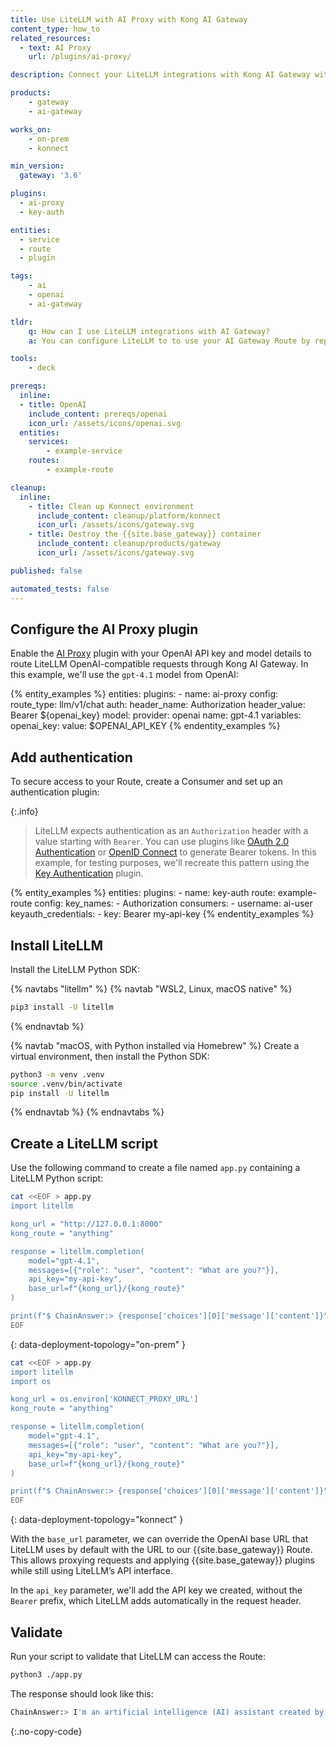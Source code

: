 ```yaml
---
title: Use LiteLLM with AI Proxy with Kong AI Gateway
content_type: how_to
related_resources:
  - text: AI Proxy
    url: /plugins/ai-proxy/

description: Connect your LiteLLM integrations with Kong AI Gateway with no code changes.

products:
    - gateway
    - ai-gateway

works_on:
    - on-prem
    - konnect

min_version:
  gateway: '3.6'

plugins:
  - ai-proxy
  - key-auth

entities:
  - service
  - route
  - plugin

tags:
    - ai
    - openai
    - ai-gateway

tldr:
    q: How can I use LiteLLM integrations with AI Gateway?
    a: You can configure LiteLLM to to use your AI Gateway Route by replacing the `base_url` parameter in the [LiteLLM API call](https://docs.litellm.ai/docs/completion/#basic-usage) with your {{site.base_gateway}} proxy URL.

tools:
    - deck

prereqs:
  inline:
  - title: OpenAI
    include_content: prereqs/openai
    icon_url: /assets/icons/openai.svg
  entities:
    services:
        - example-service
    routes:
        - example-route

cleanup:
  inline:
    - title: Clean up Konnect environment
      include_content: cleanup/platform/konnect
      icon_url: /assets/icons/gateway.svg
    - title: Destroy the {{site.base_gateway}} container
      include_content: cleanup/products/gateway
      icon_url: /assets/icons/gateway.svg

published: false

automated_tests: false
---
```


## Configure the AI Proxy plugin

Enable the [AI Proxy](/plugins/ai-proxy/) plugin with your OpenAI API key and model details to route LiteLLM OpenAI-compatible requests through Kong AI Gateway. In this example, we'll use the `gpt-4.1` model from OpenAI:

{% entity_examples %}
entities:
    plugins:
    - name: ai-proxy
      config:
        route_type: llm/v1/chat
        auth:
          header_name: Authorization
          header_value: Bearer ${openai_key}
        model:
          provider: openai
          name: gpt-4.1
variables:
  openai_key:
    value: $OPENAI_API_KEY
{% endentity_examples %}

## Add authentication

To secure access to your Route, create a Consumer and set up an authentication plugin:

{:.info}
> LiteLLM expects authentication as an `Authorization` header with a value starting with `Bearer`.
You can use plugins like [OAuth 2.0 Authentication](/plugins/oauth2/) or [OpenID Connect](/plugins/openid-connect/) to generate Bearer tokens. In this example, for testing purposes, we'll recreate this pattern using the [Key Authentication](/plugins/key-auth/) plugin.

{% entity_examples %}
entities:
    plugins:
    - name: key-auth
      route: example-route
      config:
        key_names:
        - Authorization
    consumers:
    - username: ai-user
      keyauth_credentials:
      - key: Bearer my-api-key
{% endentity_examples %}

## Install LiteLLM

Install the LiteLLM Python SDK:

{% navtabs "litellm" %}
{% navtab "WSL2, Linux, macOS native" %}
```sh
pip3 install -U litellm
```

{% endnavtab %}

{% navtab "macOS, with Python installed via Homebrew" %}
Create a virtual environment, then install the Python SDK:
```sh
python3 -m venv .venv
source .venv/bin/activate
pip install -U litellm
```

{% endnavtab %}
{% endnavtabs %}

## Create a LiteLLM script

Use the following command to create a file named `app.py` containing a LiteLLM Python script:

```sh
cat <<EOF > app.py
import litellm

kong_url = "http://127.0.0.1:8000"
kong_route = "anything"

response = litellm.completion(
    model="gpt-4.1",
    messages=[{"role": "user", "content": "What are you?"}],
    api_key="my-api-key",
    base_url=f"{kong_url}/{kong_route}"
)

print(f"$ ChainAnswer:> {response['choices'][0]['message']['content']}")
EOF
```
{: data-deployment-topology="on-prem" }

```sh
cat <<EOF > app.py
import litellm
import os

kong_url = os.environ['KONNECT_PROXY_URL']
kong_route = "anything"

response = litellm.completion(
    model="gpt-4.1",
    messages=[{"role": "user", "content": "What are you?"}],
    api_key="my-api-key",
    base_url=f"{kong_url}/{kong_route}"
)

print(f"$ ChainAnswer:> {response['choices'][0]['message']['content']}")
EOF
```
{: data-deployment-topology="konnect" }

With the `base_url` parameter, we can override the OpenAI base URL that LiteLLM uses by default with the URL to our {{site.base_gateway}} Route. This allows proxying requests and applying {{site.base_gateway}} plugins while still using LiteLLM’s API interface.

In the `api_key` parameter, we'll add the API key we created, without the `Bearer` prefix, which LiteLLM adds automatically in the request header.

## Validate

Run your script to validate that LiteLLM can access the Route:

```sh
python3 ./app.py
```

The response should look like this:

```sh
ChainAnswer:> I'm an artificial intelligence (AI) assistant created by OpenAI. I'm designed to help answer questions, provide information, write content, and assist with a wide variety of tasks through natural conversation. You can think of me as a type of intelligent computer program that uses language models to understand and respond to your messages. If you have any questions or need help with something, just let me know!
```
{:.no-copy-code}